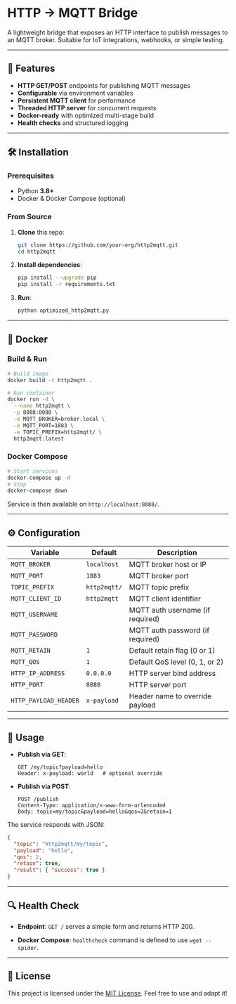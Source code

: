 # HTTP → MQTT Bridge

A lightweight bridge that exposes an HTTP interface to publish messages to an MQTT broker. Suitable for IoT integrations, webhooks, or simple testing.

---

## 🚀 Features

- **HTTP GET/POST** endpoints for publishing MQTT messages
- **Configurable** via environment variables
- **Persistent MQTT client** for performance
- **Threaded HTTP server** for concurrent requests
- **Docker-ready** with optimized multi-stage build
- **Health checks** and structured logging

---

## 🛠️ Installation

### Prerequisites

- Python **3.8+**
- Docker & Docker Compose (optional)

### From Source

1. **Clone** this repo:
   ```bash
   git clone https://github.com/your-org/http2mqtt.git
   cd http2mqtt
   ```

2. **Install dependencies**:
   ```bash
   pip install --upgrade pip
   pip install -r requirements.txt
   ```

3. **Run**:
   ```bash
   python optimized_http2mqtt.py
   ```

---

## 🐳 Docker

### Build & Run

```bash
# Build image
docker build -t http2mqtt .

# Run container
docker run -d \
  --name http2mqtt \
  -p 8088:8080 \
  -e MQTT_BROKER=broker.local \
  -e MQTT_PORT=1883 \
  -e TOPIC_PREFIX=http2mqtt/ \
  http2mqtt:latest
```

### Docker Compose

```bash
# Start services
docker-compose up -d
# Stop
docker-compose down
```

Service is then available on `http://localhost:8088/`.

---

## ⚙️ Configuration

| Variable            | Default            | Description                           |
|---------------------|--------------------|---------------------------------------|
| `MQTT_BROKER`       | `localhost`        | MQTT broker host or IP               |
| `MQTT_PORT`         | `1883`             | MQTT broker port                     |
| `TOPIC_PREFIX`      | `http2mqtt/`       | MQTT topic prefix                    |
| `MQTT_CLIENT_ID`    | `http2mqtt`        | MQTT client identifier               |
| `MQTT_USERNAME`     |                    | MQTT auth username (if required)     |
| `MQTT_PASSWORD`     |                    | MQTT auth password (if required)     |
| `MQTT_RETAIN`       | `1`                | Default retain flag (0 or 1)         |
| `MQTT_QOS`          | `1`                | Default QoS level (0, 1, or 2)       |
| `HTTP_IP_ADDRESS`   | `0.0.0.0`          | HTTP server bind address             |
| `HTTP_PORT`         | `8080`             | HTTP server port                     |
| `HTTP_PAYLOAD_HEADER` | `x-payload`      | Header name to override payload      |

---

## 📝 Usage

- **Publish via GET**:
  ```text
  GET /my/topic?payload=hello
  Header: x-payload: world   # optional override
  ```
- **Publish via POST**:
  ```text
  POST /publish
  Content-Type: application/x-www-form-urlencoded
  Body: topic=my/topic&payload=hello&qos=2&retain=1
  ```

The service responds with JSON:

```json
{
  "topic": "http2mqtt/my/topic",
  "payload": "hello",
  "qos": 2,
  "retain": true,
  "result": { "success": true }
}
```

---

## 🔍 Health Check

- **Endpoint**: `GET /` serves a simple form and returns HTTP 200.

- **Docker Compose**: `healthcheck` command is defined to use `wget --spider`.

---

## 📜 License

This project is licensed under the [MIT License](LICENSE). Feel free to use and adapt it!

